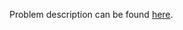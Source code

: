 Problem description can be found [here](https://www.hackerrank.com/challenges/merge-the-tools/problem).

